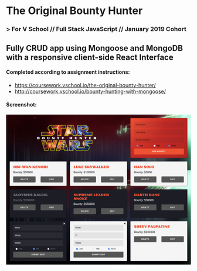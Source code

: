 # The Original Bounty Hunter
### > For V School // Full Stack JavaScript // January 2019 Cohort

## Fully CRUD app using Mongoose and MongoDB with a responsive client-side React Interface

#### Completed according to assignment instructions: 
- https://coursework.vschool.io/the-original-bounty-hunter/
- http://coursework.vschool.io/bounty-hunting-with-mongoose/

#### Screenshot:
<img src="screenshot3.png">
